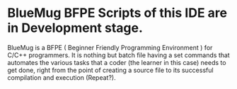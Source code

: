 # BlueMug BFPE Scripts of this IDE are in Development stage. 
BlueMug is a BFPE ( Beginner Friendly Programming Environment ) for C/C++ programmers. It is nothing but batch file having a set
commands that automates the various tasks that a coder (the learner in this case) needs to get done, right from the point of creating a
source file to its successful compilation and execution (Repeat?).
